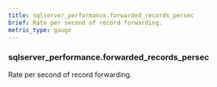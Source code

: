 ```yaml
---
title: sqlserver_performance.forwarded_records_persec
brief: Rate per second of record forwarding.
metric_type: gauge
---
```

### sqlserver_performance.forwarded_records_persec

Rate per second of record forwarding.